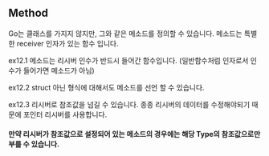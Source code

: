 ## Method

Go는 클래스를 가지지 않지만, 그와 같은 메소드를 정의할 수 있습니다.
메소드는 특별한 receiver 인자가 있는 함수 입니다.

ex12.1
메소드는 리시버 인수가 반드시 들어간 함수입니다. (일반함수처럼 인자로서 인수가 들어가면 메소드가 아님)

ex12.2
struct 아닌 형식에 대해서도 메소드를 선언 할 수 있습니다.

ex12.3
리시버로 참조값을 넘길 수 있습니다. 종종 리시버의 데이터를 수정해야되기 때문에 포인터 리시버를 사용합니다.

#### 만약 리시버가 참조값으로 설정되어 있는 메소드의 경우에는 해당 Type의 참조값으로만 부를 수 있습니다.